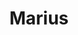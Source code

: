 ---
layout: chat
title: Marius
img: https://upload.wikimedia.org/wikipedia/commons/0/09/Marcel_Pagnol_1931.jpg
permalink: /marius
play: 
  name: Marius
  description: La pièce se passe dans le bar de la Marine. Sur le Vieux Port à Marseille. Le fond du décor est plus important que le premier plan. C’est le port que l’on voit au fond.
  author: Marcel Pagnol
  characters:
    - name: Fanny
      color: green
      description: 18 ans. La petite marchande de coquillages
    - name: Honorine
      color: orange
      description: 45 ans. Sa mère. C’est une belle poissonnière marseillaise
    - name: Marius
      color: blue
      description: 22 ans. Il est assez mince, les yeux profondément enfoncés dans l’orbite. Pensif et gai
    - name: César
      color: brown
      description: son père, 50 ans. Patron du bar de la Marine.Grande brute sympathique aux avant-bras terriblement
    - name: Panisse
      color: purple
      description: 50 ans. Le maître voilier du Vieux Port. Il a, sur le quai de la Marine, un long magasin frais qui sent la ficelle et le goudron
    - name: Escartefigue
      color: pink
      description: 50 ans. Capitaine du ferry-boat, qui traverse le Vieux Port quatre fois par jour
    - name: Piquoiseau
      color: pink
      description: mendiant. Sans âge.
    - name: M Brun
      color: darkpink
      description: jeune vérificateur des douanes. Il est de Lyon.
    - name: Le chauffeur
      color: darkblue
      description: du ferry-boat. 14 à 16 ans.
    - name: Le Goelec
      color: green
      description: quartier-maître. Un Breton.
    - name: Une cliente
      color: orange
    - name: Félicité
      color: blue
    - name: Une Malaise
      color: brown
    - name: Un Arabe
      color: purple
      description: marchand de tapis.
    - name: L’Agent
      color: darkblue
  acts:
  - act: 1
    description: |-
      L'intérieur d’un petit bar sur le Vieux-Port, à Marseille. A droite, le comptoir. Derrière le comptoir, sur des étagères, des bouteilles de toutes les formes, ornées d’étiquettes bigarrées. Deux gros percolateurs nickelés. A gauche, le long du mur, une banquette de moleskine qui s’arrête à un mètre du rideau pour laisser la place à une porte fermée. Des tables rectangulaires en marbre, des chaises. Au fond, toutes les portes vitrées ont été enlevées, à cause de la chaleur. Il y a plusieurs tables sur le trottoir, sous une tente en auvent. On devine que cette espèce de terrasse s'étend asse% loin de chaque côté du bar. Au milieu, juste au bord du trottoir, se dresse un éventaire où l’on vend des coquillages. On le voit de dos. Il est peint en vert. Plus loin que l’éventaire, au fond, un entassement de marchandises. Caisses qui portent en grosses lettres des noms de villes : Bangkok, Batavia, Sydney. Des tonneaux de fer et, sur la droite, me montagne d’arachides, sous un soleil éclatant. Enfin, au-dessus des marchandises, on voit des mâts qui se balancent.
    scenes:
    - scene: 1
      characters: 
        - character: Escartefigue
        - character: César
        - character: Marius
        - character: Piquoiseau
        - character: c
        - character: Fanny
      description: |-
        On entend, au-dehors, des milliers de coups de marteaux sur des coques de navires, les vieux navires en démolition. On entend ferrailler la chaîne des grues. On entend des coups de sifflets lointains.
        Fanny, la petite marchande de coquillages, est assise près de l’éventaire. Elle a dix-huit ans. Elle est petite, sa figure a une fraîcheur enfantine, mais son corps est harmonieux et robuste. Ses jambes sont nues, elle a de petits sabots. Elle lit un roman populaire en attendant la pratique. Au comptoir, Marius rince des verres. Il a vingt à vingt-deux ans, il est plutôt grand, mince, les yeux enfoncés dans l’orbite. Au fond, sur la banquette, Piquoiseau. Devant lui, sur la table, une bouteille de rhum vide et un verre plein. Il n’a pas d’âge. Il porte un béret de marin sale et fripé. Un veston en Toques. Un pantalon en lambeaux qu’il a roulé pour le retrousser sur son mollet. On voit sous la table ses pieds nus, noirs de crasse et de boue. Au premier plan, à droite, sur une chaise longue de bateau, le patron César. Il dort, son tablier bien rabattu sur le visage, à cause des mouches. Les manches de sa chemise sont retroussées sur ses bras velus. Au premier plan, à gauche, M. Escartefigue, capitaine du ferry-boat (il prononce fériboite). Devant lui, une tasse de café. Barbe carrée, l’œil d’un pirate, le ventre d’un bourgeois. Il porte un uniforme inconnu, qui tient du gardien de square et de l’amiral. Soudain, une sirène déchirante retentit. Les coups de marteaux peu à peu s’arrêtent. Escartefigue tire sa montre.
      dialogues: 
        - character: Escartefigue
          replica: Té, midi à la sirène des Docks! (On voit passer devant le bar des ouvriers, la veste pendue à l’épaule. Escartefigue allume un ninas, puis il regarde dormir César. César ronfle. Escartefigue siffle. Le dormeur cesse de ronfler.) Comme il dort, ton père!
        - character: Marius
          replica: Hé?
        - character: Escartefigue
          didascalia: plus fort.
          replica: Comme il dort, ton père !
        - character: Marius
          replica: Oui, il dort. Pensez qu’il se lève à 3 heures tous les matins et qu’il reste au comptoir jusqu’à 9 heures. Et c’est le moment du gros travail.
        - character: Escartefigue
          didascalia: il cligne de l’œil.
          replica: Et toi, pendant ce temps, tu es dans ton lit.
        - character: Marius
          replica: Oui, mais je fais l’après-midi et la soirée.
        - character: Escartefigue
          replica: Oui, quand il n’y a plus personnel
        - character: Marius
          didascalia: il s’essuie les mains. Il vient s’asseoir près d’Escartefigue.
          replica: Et vous, vous avez beaucoup de monde, aujourd’hui?
        - character: Escartefigue
          replica: Un passager tous les deux voyages.
        - character: Marius
          replica: Il n’y a donc plus de gens qui ont besoin de traverser le port?
        - character: Escartefigue
          didascalia: triste.
          replica: C’est le Pont Transbordeur qui me fait du tort. Avant qu’ils aient bâti cette ferraille, mon bateau était toujours complet. Maintenant, ils vont tous au Transbordeur... C’est plus moderne que le feriboite, et puis ils n’ont pas le mal de mer.
        - character: Marius
          didascalia: incrédule.
          replica: Vous avez vu des gens qui ont le mal de mer sur votre bateau?
        - character: Escartefigue
          replica: Oui, j’en ai vu.
        - character: Marius
          replica: Qui?
        - didascalia: Un temps. Escartefigue hésite. Puis, bravement.
        - character: Escartefigue
          replica: Moi!
        - character: Marius
          replica: Pour une traversée de cent mètres?
        - character: Escartefigue
          didascalia: indigné.
          replica: Qué, cent mètres! Il y a deux cent six mètres d’une rive à l’autre. Je connais bien le voyage, je le fais quatre fois par jour depuis trente ans!
        - character: Marius
          replica: Trente ans... (Marius secoue la tête.) Et ça ne vous fait rien quand vous voyez passer les autres?
        - character: Escartefigue
          replica: Quels autres?
        - character: Marius
          replica: Ceux qui prennent le port en long au lieu de le prendre en travers.
        - character: Escartefigue
          didascalia: Stupéfait.
          replica: Pourquoi veux-tu que ça me fasse quelque chose?
        - character: Marius
          replica: Parce qu’ils vont loin.
        - character: Escartefigue
          didascalia: sentencieux.
          replica: Oui, ils vont loin. Et d’autres fois, et, d’autres fois, ils vont profond.
        - character: Marius
          replica: Mais, le soir, quand vous partez pour la dernière traversée, qu’il y a tant de lumières sur l’eau, il ne vous est jamais venu l’envie...
        - didascalia: Il s’arrête brusquement.
        - character: Escartefigue
          replica: Quelle envie?
        - character: Marius
          didascalia: brusquement.
          replica: De tourner la barre, tout d’un coup, et de mettre le cap sur la haute mer.
        - character: Escartefigue
          didascalia: épouvanté.
          replica: Sur la haute mer? Mais tu deviens fada, mon pauvre Marius!
        - character: Marius
          replica: Oh! Que non! Je vous ai deviné, allez!
        - character: Escartefigue
          replica: Qu’est-ce que tu as deviné?
        - character: Marius
          didascalia: à demi-voix.
          replica: Que vous souffrez de ne pas sortir du Vieux-Port.
        - character: Escartefigue
          replica: Moi, je souffre?
        - character: Marius
          replica: Oui. (Escartefigue rit.) Quand vous venez prendre l’apéritif, des fois, avec M. Caderousse ou M. Philippeaux, qui arrivent du Brésil ou de Madagascar, et qu’ils vous parlent de là-bas, je vois bien que ça vous fait quelque chose.
        - character: Escartefigue
          replica: Ça me fait plaisir de les voir revenus de si loin.
        - character: Marius
          replica: Pas plus?
        - character: Escartefigue
          replica: "Mais oui, pas plus! Écoute, Marius : je suis fier d’être marin et capitaine, maître à bord après Dieu. Mais Madagascar, tu ne peux pas te figurer à quel point je m’en fous! Question de patriotisme, je n’en dis pas de mal et je suis content que le drapeau français flotte sur ces populations lointaines, quoique, personnellement, ça ne me fasse pas la jambe plus belle. Mais y aller? En bateau? Merci bien. Je suis trop heureux ici..."
        - character: Marius
          replica: Je ne l’aurais pas cru.
        - didascalia: Piquoiseau se lève soudain, et on le voit dans toute sa beauté. Il a un porte-voix en fer-blanc pendu à sa ceinture et une vieille lunette marine, des galons cousus à ses manches.
        - character: Piquoiseau
          replica: Demain matin, à 9 heures, tout le monde en blanc sur le pont. Ouvrez le ban! Quartier-maître Piquoiseau, au nom du gouvernement de la République, je vous fais chevalier de la Légion d’honneur. Fermez le ban!
        - character: Escartefigue
          replica: Oh! Piquoiseau, ça te prend souvent?
        - character: Piquoiseau
          didascalia: il prend sa lunette marine et le regarde un instant.
          replica: Il y a un traître à bord! Amiral Escartefigue, je vous casse. Vous resterez aux fers jusqu’à Manille! (Il se tourne vers la rue et sort à gauche, sur le quai, en hurlant dans son porte-voix.).L’amiral Escartefigue est dégradé! L’amiral Escartefigue est dégradé!
        - character: Marius
          replica: Il est plus gai qu’hier au soir!
        - character: Escartefigue
          replica: Il t’a payé?
        - character: Marius
          replica: Oui, il me paie toujours d’avance.
        - character: Escartefigue
          replica: Je me demande où il prend l’argent^
        - character: Marius
          replica: Il vend des cartes postales, il pilote des étrangers dans les vieux quartiers...
        - character: Escartefigue
          replica: Oui, et il fait peut-être de mauvais coups...
        - character: Marius
          replica: Lui? Jamais de la vie.
        - didascalia: On voit paraître sur le seuil un voyou maigre de quatorze ans. Il a des bandes molletières, un énorme bonnet de police et une large taïole d’étoffe retient son pantalon. Le tout, noir de crasse et de fumée. Il fait le salut militaire. C’est c du ferry-boat.
        - character: c
          replica: Capitaine, nous partons pas?
        - character: Escartefigue
          replica: Y a du monde?
        - character: Le chauffeur
          replica: Pas sur ce quai! Mais de l’autre côté, il y en a deux qui font des signaux...
        - character: Escartefigue
          replica: Comment font-ils?
        - character: Le chauffeur
          replica: Ils font comme ça. (Il fait des gestes véhéments et désordonnés.)
        - character: Escartefigue
          didascalia: paisible.
          replica: C’est sûrement des Napolitains qui se parlent.
        - character: Le chauffeur
          replica: Oh! Non; ça, c’est des gestes de passagers.
        - character: Escartefigue
          replica: Alors, j’irai voir ça tout à l’heure.
        - didascalia: Le chauffeur sort en courant.
        - character: Escartefigue
          didascalia: crie.
          replica: En attendant, fais monter la pression et donnes-y quelques coups de sifflet, ça leur fera prendre patience.
        - character: Le chauffeur
          didascalia: de loin.
          replica: Bien, capitaine!
        - character: Escartefigue
          didascalia: il crie encore plus fort.
          replica: Rien que trois coups de sifflet, autrement tu me manges toute la vapeur...
        - character: Le chauffeur
          didascalia: à la cantonade.
          replica: Bien, capitaine!
        - character: Escartefigue
          didascalia: il crie au chauffeur.
          replica: Et fais attention de ne pas trop ouvrir le sifflet. (A Marius.) Parce qu’après, on ne peut plus le fermer.
        - didascalia: Un Arabe paraît sur le seuil. Il est drapé dans des tapis qu’il offre en souriant.
    - scene: 2
      description: LES MÊMES, moins PIQUOISEAU, L’ARABE
      dialogues: 
        - character: L’arabe
          didascalia: à Fanny.
          replica: "Zouli tapis, mamoiselle?"
        - character: Fanny
          replica: Macache.
        - character: L’arabe
          didascalia: à un client qui lit le journal sur la terrasse.
          replica: "Zouli tapis, m’siou? (Le client ne lève même pas la tête. L’Arabe entre dans le bar.) Zouli tapis, m’siou Marius! Regarde bien çui-là, m’siou Marius : c’est la pure soie du poil de mouton! (Il étale un tapis par terre.)"
        - character: Marius
          replica: Non, merci!
        - character: L’arabe
          didascalia: il se tourne vers Escartefigue.
          replica: "Choffe mahlem! Cent francs pour toi, général des bateaux!"
        - character: Escartefigue
          replica: Non, merci.
        - character: L'arabe
          replica: Tiens, cinquante francs. Allez, va, je ti connais bien, ti donnes vingt-cinq francs... Regarde!
        - didascalia: Il lui met le tapis sous le nez.
        - character: Escartefigue
          replica: Non, va-t’en. Il pue ton tapis!
        - character: L’arabe
          didascalia: outragé.
          replica: "Bardon, m’siou! C’est moi je pue, ci pas mon tapis! (Il étale un tapis au milieu du bar.) Regarde bien, m’siou Marius : si tu marches dessus à pieds nus, il te fait des petites chatouilles que tu vas mourir de plaisir!"
        - character: Marius
          replica: On t’a dit non, sale bicot!
        - didascalia: La figure de l’Arabe change brusquement.
        - character: L'arabe
          replica: Allech ti goule “ sale bicot ” ?
        - didascalia: Il ajoute, en arabe, quelques mots orduriers.
        - character: Fanny
          didascalia: à l’Arabe.
          replica: Allech ti goule adaladour, sidi? (Pourquoi dis-tu des injures, sidi?)
        - character: L'arabe
          replica: Lakrater el srani goullo “sale bicot”! Rani ould tajer! El bouk diali andkou khemcà elf aoudis fi el Marrakech! (Parce que ce chrétien m’appelle “ sale bicot Je suis fils de bourgeois, et mon père a cinq mille moutons à Marrakech!) Ti cause arabe, mademoiselle?
        - character: Fanny
          replica: Oui, j’ai habité à Oran.
        - character: L’arabe
          didascalia: ravi.
          replica: "Oran! Zia oulli, m’zianel"
        - didascalia: Il va commencer un discours à Fanny. Du comptoir, Marius l’inonde d’un jet de siphon. L’Arabe se retourne brusquement et prononce une série d’abominables injures. Escartefigue rit.
        - character: L’arabe
          didascalia: à Escartefigue.
          replica: "Qu’est-ce que tu rigoles, toi, allouf ?"
        - didascalia: Il crache dans sa direction et s’enfuit en courant. Marius court à la terrasse et le poursuit d’une bordée d’injures arabes.
        - character: Fanny
          replica: Dis donc, Marius, je ne sais pas si tu te rends compte de ce que tu dis devant moi!
        - character: Marius
          replica: Je sais que c’est des injures.
        - character: Fanny
          replica: Et d’ailleurs, tu les prononces très mal.
        - character: Marius
          replica: "Ma fille, moi, je suis Marseillais : je ne suis pas né aux colonies, comme toi!"
        - character: Fanny
          replica: Je ne suis pas du tout née aux colonies; je suis née ici, au quai du Canal, et je ne serais jamais allée en Algérie, si mon père n’avait pas été dans les chemins de fer!
        - character: Escartefigue
          replica: Allez donc! Tu es revenue d’Oran quand tu avais treize ans!
        - character: Fanny
          replica: Et après?
        - character: Marius
          replica: Et après? Tu as tout de la moukère!
        - character: Escartefigue
          didascalia: Il cligne un œil vers Marius.
          replica: "Tu parles l’arabe comme feu Abd-el-Kader, et quand il faut que tu parles français, ça te gêne : tu as un accent étranger. Nettement."
        - character: Marius
          replica: Nettement.
        - character: Fanny
          didascalia: elle éclate de rire.
          replica: Té, mon œil! Regarde mon œil!
        - didascalia: A ce moment, une cliente s’arrête près de l’éventaire. Fanny sort et va la servir. On la voit qui prend une poignée de violets et qui les met dans le sac ouvert que lui tend la cliente. Elle s’en va. Le chauffeur entre en courant hors d’haleine.
        - character: Le chauffeur
          replica: Capitaine, y a du monde.
        - character: Escartefigue
          replica: Combien sont-ils?
        - character: Le chauffeur
          replica: Ils sont un, mais ils ont le col et la canne.
        - character: Escartefigue
          replica: J’y vais. Fais-leur la conversation pour qu’ils ne s’en aillent pas.
        - character: Le chauffeur
          replica: Bien, capitaine.
        - didascalia: Il salue de nouveau et disparaît. Le capitaine achève son café, puis il se redresse, jette un coup d’œil vers le miroir.
        - character: Escartefigue
          didascalia: dans un grand effort.
          replica: Allons-y. A Dieu vat!
        - character: Marius
          replica: Il n’est pas gros, votre chauffeur, mais il est joli!
        - character: Escartefigue
          replica: Oh! Ne te moque pas de lui; c’est le meilleur chauffeur du monde.
        - character: Marius
          replica: Oyayale! Je voudrais le voir devant les grilles d’un gros bateau.
        - character: Escartefigue
          didascalia: indigné.
          replica: Oh! Peuchère! Sur un gros bateau, ils n’ont aucun mérite, parce qu’ils ont la place pour tenir la pelle. Tandis que lui, il ne peut pas bouger et il est aussi près du feu que le bifteck. (Deux coups de sifflet.) Il m’appelle, tu vois; ça lui fait de la peine de faire attendre le passager. Brave petit.
        - didascalia: Un coup de sifflet déchirant qui ne s’arrête plus.
        - character: Marius
          replica: Té, il a décroché le sifflet!
        - character: Escartefigue
          replica: Il me mange toute la vapeur! O jobaStre! O imbécile! O idiot! Arrête ! Arrête!
        - didascalia: Il sort en courant. Fanny se lève, et avec une sorte de longue seringue, elle prend l’eau de mer dans un seau et arrose ses coquillages. Puis elle vient jusqu’à la porte du café, s’appuie à un montant paresseusement et regarde Marius
    - scene: 3
      description: FANNY, MARIUS, CÉSAR
      dialogues:
      - character: Fanny
        replica: Oou Mariu-us !
      - character: Marius
        replica: Oou Fanni-y !
      - character: Fanny
        replica: A quoi tu penses?
      - character: Marius
        replica: Peut-être à toi.
      - character: Fanny
        replica: Menteur, va !
      - character: Marius
        replica: Tu crois que je ne pense jamais à toi?
      - character: Fanny
        replica: Tu penses à moi quand tu me vois!
      - didascalia: Elle entre dans le bar, elle s’approche de lui en souriant.
      - character: Fanny
        replica: Paie-moi le café.
      - character: Marius
        replica: Tu crois que je ne pense jamais à toi?.Profitons que mon père dort.
      - didascalia: Il remplit deux tasses et ils commencent à boire.
      - character: Fanny
        replica: Pourquoi tu n’es pas venu danser hier au soir?
      - character: Marius
        replica: Où donc?
      - character: Fanny
        replica: A la Cascade. On danse tous les dimanches.
      - character: Marius
        replica: Tu y vas, toi?
      - character: Fanny
        replica: Oui. Il y a des gens très bien.
      - character: Marius
        replica: Qui?
      - character: Fanny
        replica: André, M. Bouzique, Victor... J’ai dansé toute la soirée avec Victor.
      - character: Marius
        replica: Est-ce qu’il a l’air aussi bête quand il danse que quand il marche?
      - character: Fanny
        didascalia: elle rit.
        replica: Que tu es méchant! Pourquoi ne viens-tu pas là-bas?
      - character: Marius
        replica: Je ne sais pas danser.
      - character: Fanny
        replica: Si tu veux, je t’apprendrai.
      - character: Marius
        replica: Je n’y tiens pas.
      - character: Fanny
        replica: Où tu es allé?
      - character: Marius
        replica: Me promener, respirer l’air du soir sur la jetée.
      - character: Fanny
        replica: Tout seul?
      - character: Marius
        replica: Oui, mais j’ai rencontré M. Brun.
      - character: Fanny
        replica: Il est revenu?
      - character: Marius
        replica: Hier matin.
      - character: Fanny
        replica: Qu’est-ce qu’il est allé faire à Paris?
      - character: Marius
        replica: Il a suivi des cours dans une école de douanes. Quand il est parti, il était commis. Maintenant, ils l’ont nommé vérificateur.
      - character: Fanny
        replica: Ils gagnent beaucoup, les vérificateurs?
      - character: Marius
        replica: "M. Brun? Rien que pour faire blanchir ses cols, il lui en faut! (Pendant qu’il savoure une dernière gorgée de café, on entend au loin la sirène d’un navire. Elle a un son grave et puissant qui se prolonge. Marius tressaille, il écoute, puis il dit) : Té! Voilà Saigon"
      - character: Fanny
        replica: Comment le sais-tu?
      - character: Marius
        replica: "C’est le sifflet du Yara. (La sirène reprend : le navire demande l’entrée du port. Fanny boit une gorgée de café.) Il demande le pilote."
      - didascalia: A ce moment, César respire bruyamment, puis il fait glisser le tablier qui lui cache le visage. Il s’étire. Il regarde autour de lui.
      - character: César
        replica: Fanny, ta mère est malade ?
      - character: Fanny
        replica: Pourquoi me demandez-vous ça?
      - character: César
        replica: Elle n’est pas venue boire son apéritif. C’est peut-être la première fois depuis dix ans.
      - character: Fanny
        replica: Elle est allée chez la couturière en sortant de la poissonnerie. Elle se fait une robe.
      - character: César
        didascalia: à Marius.
        replica: Marius, c’est toi qui lui offre le café?
      - character: Marius
        replica: Oui.
      - character: César
        didascalia: impénétrable et froid.
        replica: Bon.
      - character: Marius
        replica: Je viens de le faire. Tu en veux une tasse?
      - character: César
        replica: Non.
      - character: Marius
        replica: Pourquoi?
      - character: César
        replica: Parce que si nous buvons tout gratis, il ne restera plus rien pour les clients.
      - character: Fanny
        didascalia: elle rit.
        replica: Oh! Vous n’allez pas pleurer pour une tasse de café?
      - character: César
        replica: Ce n’est pas pour le café, c’est pour la manière.
      - character: Marius
        replica: Qué manière?
      - character: César
        replica: De boire le magasin pendant que je dors.
      - didascalia: Il va lentement sur la porte et regarde le port en se grattant les cheveux.
      - character: Marius
        replica: Si tu as voulu me faire un affront, tu as réussi.
      - character: César
        replica: Un affront! Quel affront?
      - character: Marius
        replica: Si, à vingt-trois ans, je ne puis pas offrir une tasse de café, alors, qu’est-ce que je suis?
      - character: César
        replica: Tu es un enfant qui doit obéir à son père.
      - character: Fanny
        replica: A vingt-trois ans?
      - character: César
        replica: Oui, ma belle. Moi, il a fallu que j’attende l’âge de trente- deux ans pour que mon père me donne son dernier coup de pied au derrière. Voilà ce que c’était que la famille, de mon temps. Et il y avait du respect et de la tendresse.
      - character: Marius
        replica: A coups de pied.
      - character: César
        replica: Et on ne voyait pas tant d’ingrats et de révoltés.
      - character: Fanny
        replica: Eh bien, moi, si ma mère me donnait une gifle, je ne sais pas ce que je ferais.
      - character: César
        replica: Ce que tu ferais? Tu irais pleurer dans un coin, et voilà tout. Et si ton pauvre père était encore vivant pour t’envoyer une petite calotte de temps en temps, ça ne te ferait, pas de mal. (Marius et Fanny se regardent en riant. César marmonne.) Ayez donc des enfants, pour qu’ils vous empoisonnent l’existence!
      - character: Marius
        didascalia: blessé.
        replica: Maintenant, je lui empoisonne l’existence! Je te fais la moitié du travail.
      - character: César
        replica: Parlons-en, de ton travail! C’est quand on a besoin de toi que tu disparais.
      - character: Marius
        replica: Moi? Je suis toute la journée au comptoir!
      - character: Fanny
        replica: C’est la vérité.
      - character: César
        replica: Hier au soir, à 5 heures, quand le Paul-Lecat est arrivé, la terrasse s’est garnie tout d’un coup. Ils étaient peut-être cinquante à appeler le garçon. Et Marius? Disparu.
      - character: Marius
        replica: J’étais allé chez Caderousse, pour les caisses de grenadines.
      - character: César
        replica: Tu n’aurais pas pu téléphoner?
      - character: Marius
        replica: J’avais envie de marcher un peu.
      - character: César
        replica: "Et avant-hier matin aussi, tu avais envie de marcher? A chaque instant, sous n’importe quel prétexte, tu disparais pour une ou deux heures... Il est vrai que quand tu es là, tu travailles avec un tel dégoût... Tu es pâle, tu es triste : on dirait un antialcoolique."
      - character: Marius
        replica: Peut-être que je suis neurasthénique.
      - character: César
        replica: Toi?
      - character: Marius
        replica: Pourquoi pas?
      - character: César
        didascalia: soupçonneux.
        replica: Et où tu l’aurais attrapé?
      - character: Marius
        replica: Ça vient comme ça.
      - character: César
        replica: Dis donc, n’essaie pas de monter le coup à ton père, hein? (A Fanny.) Et toi, tu ferais mieux de vendre tes clovisses que de rester là à bader. (Fanny sort en riant, car une cliente attend près de l’éventaire.) La vérité, c’est que tu es mou et paresseux. Tu es tout le portrait de ton oncle Émile. Celui-là ne "passait jamais au soleil parce que ça le fatiguait de traîner son ombre. Tu es un rêvasseur, voilà ce que tu es. Un rêvasseur. Tu es né là, au-dessus de ce comptoir, et tu ne connais même pas ton métier. Tiens, le chauffeur du ferry-boat, que je prends le samedi comme extra, il lé fait mieux que toi.
      - character: Marius
        replica: Qu’est-ce qu’il fait mieux que moi?
      - character: César
        replica: Tout. Tu ne sais même pas doser un cinzano-cassis ou un mandarin-citron. Tu n’en fais pas deux pareils.
      - character: Marius
        replica: Comme les clients n’en boivent qu’un à la fois, ils ne peuvent pas comparer.
      - character: César
        replica: Ah! Tu crois ça! Tiens, le père Cougourde, un homme admirable qui buvait douze mandarins par jour, sais-tu pourquoi il ne vient plus ? Il me l’a dit. Parce que tes mélanges fantaisistes risquaient de lui gâter la bouche.
      - character: Marius
        replica: Lui gâter la bouche! Un vieux pochard qui a le bec en zinc.
      - character: César
        replica: C’est ça, insulte la clientèle, au lieu de reconnaître ton incapacité!... (Un temps, puis reprenant.) Et la dernière goutte, hein? La dernière goutte?
      - character: Marius
        replica: Quelle dernière goutte?
      - character: César
        replica: Celle qui reste toujours au goulot de la bouteille! Tu n’as pas encore saisi le coup pour la rattraper. Ce n’est pourtant pas sorcier! (Il saisit une bouteille sur le comptoir.) Tiens! (II verse en faisant tourner la bouteille.) Tu Verses en faisant un quart de tour, puis, avec le bouchon, tu remets la goutte dans le goulot. (Il fait comme il dit, avec un geste de mastroquet virtuose.) Tandis que toi, tu fais ça en amateur; et naturellement, tu laisses couler la goutte sur l’étiquette... Et voilà pourquoi (Il essaie de décoller ses doigts.) Ces bouteilles sont plus faciles à prendre qu’à lâcher! (Il réussit à la poser sur le comptoir. Marius rit.) Et tu ris!
      - character: Marius
        replica: Toi aussi, tu ris!
      - character: César
        replica: C’est vrai... Mais moi, je ris de ma patience! (Il va jusqu’à la porte et regarde les passants. A ce moment, entrent Panisse et M. Brun. Panisse a cinquante-quatre ans. Taille moyenne, ventre rond, moustache frisée au petit fer. Il a des espadrilles. Il est en bras de chemise et fume la pipe. M. Brun porte des lorgnons, un col de dix centimètres, un chapeau de panama, redingote d’alpaga noir.) Et voici maître Panisse, le maître voilier du port de Marseille!
    - scene: 4
      description: LES MÊMES, PANISSE, M. BRUN
      dialogues:
      - character: M. BRUN
        replica: Bonjour, maître empoisonneur! (Il serre la main poissée de César.) Oh!...
      - character: César
        replica: Une invention de Marius. La bouteille attrape-mouches. Alors, monsieur Brun, vous êtes vérificateur, maintenant?
      - character: M. BRUN
        replica: En titre, cher maître, en titre.
      - character: César
        replica: On vous sert deux bons cafés?
      - character: M. BRUN
        replica: Non, pas pour moi. Je viens déguster...
      - character: Fanny
        replica: Des coquillages?
      - character: M. BRUN
        replica: Tout juste.
      - character: Fanny
        replica: Je vous prépare un panaché?
      - character: M. BRUN
        replica: Moitié moules, moitié clovisses.
      - character: Fanny
        replica: Et deux beaux violets au milieu.
      - character: César
        replica: Avec une bouteille de petit vin blanc.
      - character: M. BRUN
        replica: S’il est frais.
      - character: César
        replica: S’il est frais? Touchez-moi ça! On dirait que ça vient des vignobles du pôle Nord! (Il débouche la bouteille. M. Brun et Panisse se sont assis.) Alors, dites, ce Paris, ça vaut la peine d’être vu?
      - character: M. BRUN
        replica: Ah! Oui. C’est impressionnant.
      - character: Panisse
        replica: Dis donc, il est monté sur la tourifèle.
      - character: César
        didascalia: vexé.
        replica: A ce qu’il paraît que comme largeur, c’est la moitié du Pont Transbordeur.
      - character: M. BRUN
        didascalia: il rit et, avec un peu de condescendance.
        replica: Peut-être, mais c’est au moins cinq fois plus haut.
      - character: Panisse
        didascalia: ennemi de la tourifèle.
        replica: Ça, vous ne l’avez pas mesuré!
      - character: César
        didascalia: catégorique.
        replica: Et puis, c’est peut-être plus haut, mais, en tout cas, la largeur n’y est pas.
      - didascalia: Fanny apporte l’assiette de coquillages devant M. Brun qui commence à déguster après avoir placé son mouchoir à son faux col.
      - character: Panisse
        replica: Merci, ma jolie!
      - character: César
        replica: Vous vous êtes beaucoup promené, là-bas?
      - character: M. BRUN
        replica: Oh! Oui. Chaque soir, après mes cours, j’allais flâner sur les boulevards...
      - character: César
        replica: Alors, vous avez vu Landolfi?
      - character: M. BRUN
        replica: Qui est-ce, Landolfi?
      - character: César
        replica: Un Parisien que j’ai connu au régiment. Un grand blond, un peu maigre, avec une paupière qui retombe... Allons, vous l’avez sûrement rencontré!
      - character: M. BRUN
        replica: Eh! Non, je n’ai pas ru Landolfi.'
      - character: César
        replica: Vous ne l’avez pas vu?
      - character: M. BRUN
        replica: Non.
      - character: César
        replica: Alors, il est mort.
      - character: Panisse
        didascalia: consterné.
        replica: Oh! peuchère!
      - character: M. BRUN
        replica: Mais non! Vous savez, Paris est grand, et on n’y connaît pas tout le monde comme ici.
      - character: César
        didascalia: incrédule.
      - didascalia: C’est vraiment beaucoup plus grand que Marseille?
      - character: M. BRUN
        replica: J’ai vu au moins quarante Cannebières!
      - didascalia: César et Panisse éclatent d’un rire joyeux.
      - character: César
        replica: "Panisse! Quarante Cannebières! Et après, on dira que nous exagérons! Et vous êtes vérificateur! Quelle mentalité! Ah! on voit bien que vous êtes Lyonnais, vous! (La sirène des docks siffle. César regarde la pendule.) O coquin de sort : midi et demi!"
      - didascalia: Il sort brusquement en courant.
      - character: Panisse
        didascalia: surpris.
        replica: Où va-t-il?
      - character: Marius
        replica: Il va s’habiller. C’est lundi, aujourd’hui.
      - character: M. BRUN
        replica: Qu’y a-t-il de particulier, le lundi ?
      - character: Marius
        didascalia: confidentiel.
        replica: Le lundi, à midi et demi, mon père va voir ses amours.
      - character: Panisse
        replica: "Une Italienne, tout ce qu’il y a de beau : une femme comme ça!"
      - didascalia: En écartant ses deux mains ouvertes devant sa poitrine, il donne à entendre qu’elle a des seins comme des pastèques.
      - character: Marius
        replica: Oh! non, maintenant, c’est changé. Il a trouvé une Hollandaise qui est au moins du double! Dites... (Ils rient.) surtout, faites semblant de ne rien savoir, hein? Il croit que personne ne s’en doute. Chaque fois qu’il va la voir, il cherche des prétextes et il me donne des explications pendant dix minutes.
      - character: M. BRUN
        replica: Pourtant, ce n’est pas un crime d’avoir une maîtresse quand on est veuf!
      - character: Panisse
        didascalia: dans un cri douloureux.
        replica: Veuf! Ah! veuf! Ah! pas ce mot devant moi, monsieur Brun!
      - character: Marius
        didascalia: les doigts fermés, sauf le petit doigt et l’index il fait le geste classique qui rend inoffensifs les mots qu’il ne faut pas prononcer.
        replica: Hi, hi, hi...
      - character: M. BRUN
        replica: Pourquoi?
      - character: Panisse
        replica: Vous n’avez pas su mon malheur? (Il montre sur la manche de sa chemise un minuscule papillon de crêpe.) Tenez, monsieur Brun.
      - character: M. BRUN
        replica: Quoi? Mme Panisse?
      - character: Panisse
        replica: Oui, monsieur Brun! Il y aura trois mois demain! Elle si forte, si gaillarde...
      - character: M. BRUN
        replica: Oh! mon pauvre ami!
      - character: Panisse
        replica: A ce qu’il paraît qu’elle avait une maladie de cœur... Ces choses-là frappent d’un seul coup... lâchement. Le vendredi, elle avait encore mangé un aïoli du tonnerre de Dieu, avec les escargots et la morue... Et le dimanche matin, dernier soupir.
      - character: M. BRUN
        replica: Si vite! Quelle catastrophe!
      - character: Panisse
        replica: Oui, oui... Vous me direz tout ce que vous voudrez, mais il y a des fois que le bon Dieu n’est pas gentil. Une si brave femme, si dévouée, si travailleuse, qui faisait marcher les ouvrières comme pas une... Et avec ça, dans l’intimité, elle était gaie et rieuse... Il lui fallait tout le temps des taquineries et des jeux... Le matin, quand elle était en chemise, je m’amusais à lui courir après autour de la table de la salle à manger. Je lui donnais de petites tapes, je lui tirais des pinces... Gentiment, pour rire... et alors, poux se venger, elle me faisait des chatouilles...
      - character: M. BRUN
        replica: Ne remuez pas vos souvenirs, Panisse, ça vous fait du mal...
      - character: Panisse
        replica: Oui, quand on pense que tout ça ne reviendra plus! A quoi ça me sert, maintenant, d’être juge au tribunal des prud’hommes? Et ce petit cotre que je venais d’acheter pour aller au cabanon, le dimanche, qu’est-ce que vous voulez que j’en fasse?
      - character: M. BRUN
        replica: Évidemment, c’est un coup terrible... Mais il faut réagir. Il faut vous dire que nous sommes tous mortels, il faut vous faire une raison.
      - character: Panisse
        didascalia: violent.
        replica: Et quand on ne peut pas?
      - character: M. BRUN
        replica: Le temps vous aidera, sans doute.
      - character: Panisse
        replica: Le temps? Allons donc!... Plus ça va, plus je descends... Je passe mes nuits à pleurer... Voyons, monsieur Brun, est-ce que cela peut durer?
      - character: M. BRUN
        replica: Que faire, pourtant?
      - character: Panisse
        didascalia: sombre.
        replica: Oh! je le sais bien, allez.
      - character: M. BRUN
        didascalia: inquiet.
        replica: Voyons, Panisse?
      - character: Panisse
        replica: C’cts facile à dire, voyons. Je vous le dis à vous, parce que j’ai envie de le dire à quelqu’un et que vous êtes un ami! Ma résolution est prise...
      - character: M. BRUN
        replica: Allons, soyez viril... réfléchissez..;
      - character: Panisse
        replica: C’est tout réfléchi. Je ne suis pas capable de supporter ce calvaire.
      - character: M. BRUN
        replica: Attendez encore un peu... vous verrez...
      - character: Panisse
        replica: Non, non, non. (Un temps.) Je préfère me remarier tout de suite.
      - character: M. BRUN
        didascalia: interloqué.
        replica: Vous préférez vous remarier?
      - character: Panisse
        replica: Le plus tôt possible, mon bon. C’est bête de rester toujours seul à se faire du mauvais sang. Elle est morte? Elle est morte. Ce n’est pas en maigrissant que je pourrai la ressusciter, pas vrai!
      - character: M. BRUN
        replica: Bien sûr!
      - character: Panisse
        replica: Il y en a peut-être qui trouveront que je n’ai pas attendu assez longtemps, mais j’ai la conscience tranquille... parce que moi, en quatre mois, je l’ai pleurée bien plus qu’un autre en cinq ans. (Il montre le bout de son pouce pour montrer la grosseur de ses larmes.) Des larmes comme ça, monsieur Brun... et des cris terribles... Je me demande comment j’ai fait pour tenir le coup!
      - character: M. BRUN
        replica: Pauvre Panisse!
      - character: Panisse
        replica: Ah! oui, je suis bien à plaindre. (Ils trinquent.) A la vôtre... Qu’est-ce que vous en pensez?
      - character: M. BRUN
        didascalia: narquois.
        replica: Je ne serais pas étonné si vous me disiez que vous avez déjà choisi votre nouvelle femme.
      - character: Panisse
        replica: Oh! pour ça, oui, naturellement, et je vais présenter ma demande ces jours-ci, à la première occasion.
      - character: M. BRUN
        didascalia: coquin.
        replica: Qui est-ce?
      - character: Panisse
        didascalia: rigolard.
        replica: Je ne peux pas encore vous le dire. Mais je vous retiens pour la noce, que!
      - character: M. BRUN
        replica: J’y compte bien.
      - character: Panisse
        replica: Je louerai des autos pour tous les invités. Il y aura les prud’hommes, tous mes clients, tous mes amis... Il n’y manquera qu’une seule personne, mais elle y manquera bien, allez! Ma pauvre Félicité, peuchère, elle qui aimait tant les fêtes ! Mais quoi, le bon Dieu ne l’a pas voulu! Que faire? Elle nous verra de là-haut, où elle est sûrement plus heureuse que nous
      - didascalia: On entend au-dehors une voix qui crie.
      - character: LA VOIX
        replica: Panisse!
      - character: Panisse
        didascalia: sans bouger.
        replica: Quoi?
      - character: LA VOIX
        replica: Le second de la Malaisie est au magasin!
      - character: Panisse
        replica: J’y vais! (A M. Brun.) Coquin de sort! C’est une grosse commande, il faut sauter dessus! (Il allonge ses jambes sur une chaise de renfort.) Ils sont déjà venus hier, pour un jeu complet de voiles de rechange.
      - character: M. BRUN
        replica: Un gros bateau?
      - character: Panisse
        replica: C’est la Malaisie!
      - character: M. BRUN
        replica: Le trois-mâts qui part en mission? Quand part-il?
      - character: Panisse
        replica: Dans un mois, vers la fin de juillet.
      - character: M. BRUN
        replica: Drôle d’idée d’aller en mission sur un voilier
      - character: Marius
        replica: Pardon, monsieur Brun. Ils partent pour étudier les vents et les courants, depuis Suez jusqu’en Océanie, et puis, c’est un voilier qui a une machine de secours.
      - character: Panisse
        replica: Qui te l’a dit?
      - character: Marius
        replica: Un quartier-maître qui est venu boire à la terrasse.
      - character: LA VOIX
        didascalia: dehors.
        replica: O Panisse, tu te dépêches?
      - character: Panisse
        didascalia: avec une grande indignation.
        replica: Vouei! Sauvage! Donne-moi le temps d’arriver! (Dans un cri de révolte.) Tu ne veux tout de même pas que je me fasse mourir!
      - didascalia: Il se lève, vide sa tasse.
      - character: M. BRUN
        replica: Vous finirez tout de même par y aller I
      - character: Panisse
        didascalia: tristement.
        replica: Que voulez-vous, quand on est pas rentier, le travail, c’est le travail.
      - didascalia: Il sort dans le soleil.
    - scene: 5
      description: LES MÊMES, moins PANISSE, puis LA MALAISE
      dialogues:    
        - character: Marius
          replica: Il vous a dit qu’il allait se remarier?
        - character: M. BRUN
          replica: Oui, et je trouve qu’il va un peu vite... Il n’y a que trois mois qu’il est veuf...
        - character: Marius
          replica: Il est veuf depuis trois mois, mais cocu depuis vingt ans... B vous a dit quelle femme il épouse?
        - character: M. BRUN
          replica: Non; il paraît que c’est un secret.
        - character: Marius
          replica: Je le sais, son secret. Il épouse Honorine, la mère de Fanny.
        - character: M. BRUN
          replica: Elle n’est encore pas mal, Honorine, et je les trouve assez bien assortis...
        - didascalia: Une femme paraît sut le seuil. Elle est petite, les pieds nus, la peau cuivrée. Une énorme chevelure crépue. Elle porte dans ses bras cinq ou six fruits de l’arbre à pain. Elle les offre, en souriant, sans dire un mot, mais en montrant des dents éclatantes.
        - character: Marius
          didascalia: il s’approche.
          replica: Qu’est-ce que c’est?
        - character: LA MALAISE
          replica: Quat francs.
        - character: M. BRUN
          replica: Ce sont des fruits de l’arbre à pain... D’où viennent-ils?
        - character: LA MALAISE
          replica: Quat francs.
        - character: M. BRUN
          replica: Oui, mais Manille, Bombay, Java?
        - character: LA MALAISE
          replica: Samoa.
        - character: Marius
          replica: Et comment ça s’appelle dans ton pays?
        - character: LA MALAISE
          replica: Quat francs.
        - character: M. BRUN
          replica: Elle y tient à ses quat francs?
        - character: Marius
          replica: Non... Coco? Banane? Mangues?
        - character: LA MALAISE
          replica: Maïoré.
        - character: Marius
          replica: Maïoré! Tiens, voilà quat francs. (A M. Brun.) Je veux le goûter.
        - character: M. BRUN
          replica: C’est excellent... Il faut le faire chauffer sur le feu et, quand l’écorce commence à se fendre, tu n’as qu’à le peler et le manger. On dirait de la brioche.
        - didascalia: La Malaise sort en souriant, gracieuse et légère.
        - character: Marius
          didascalia: flairant le fruit.
          replica: Maïoré... C’est drôle comme on voit les pays par leur odeur..,. (Marius flaire le fruit. Soudain on entend le pas de César dans l’escalier. Marius court au comptoir, après un regard d’intelligence à M. Brun. A voix basse.) Monsieur Brun!
        - didascalia: Clin d’œil vers la porte. Il feint de lire un journal. M. Brun fait de même. Entre César. Il a mis un costume splendide, gris perle. Il porte un chapeau de paille fendu qui a la forme d’un chapeau mou. Souliers éclatants, canne fantaisie.
        - character: César
          replica: Hum... Alors, je sors.
        - character: Marius
          replica: Bon, tu sors.
        - character: César
          replica: Je vais faire un petit tour par là, en ville, de ce côté-là...
        - character: Marius
          replica: Bon.
        - character: César
          replica: Quelques courses sans importance, d’ailleurs.... Peut- être même je pousserai une pointe jusqu’au café Mostégui... manger une soupe au poisson. Enfin, un bifteck et des ·pommes de terre frites... Enfin, un petit plaisir... Enfin, je sors...
        - didascalia: Il va sortir, il est sauvé.
        - character: M. BRUN
          didascalia: malicieux.
          replica: Au fond, vous n’avez pas besoin de donner des explications.
        - character: César
          didascalia: il se retourne brusquement.
          replica: Mais je ne donne pas d’explications. Ce serait malheureux à mon âge s’il fallait que je donne des explications pour sortir! Je dis que je vais manger une soupe au poisson chez MoStégui. Ce n’est pas une explication. C’est un renseignement.
        - character: M. BRUN
          didascalia: perfide.
          replica: C’est-à-dire que si l’on a besoin de vous, on n’aura qu’à aller vous demander au café de M. MoStégui.
        - character: César
          didascalia: violent.
          replica: Non, monsieur, non. On ne viendra pas me demander “ au café de M. MoStégui. ” Je dis... je dis que je n’ai rien à dire, que s’il me plaît de faire un tour, je n’ai pas besoin de demander la permission à un Lyonnais.
        - character: M. BRUN
          replica: Mais personne ne dit le contraire!
        - character: César
          replica: Mais c’est incroyable, cette inquisition! Si j’avais quatre- vingt-six ans, je comprendrais qu’on me surveille, qu’on m’espionne... Mais, n... de D..., j’ai encore ma tête à moi!' On peut me laisser sortir seul, je ne tomberai pas dans le Vieux Port.
        - character: Marius
          replica: Mais, papa, personne ne te dit rien. Tu vas faire un petit tour, c’est tout naturel.
        - character: César
          replica: "Voilà le mot. C’est naturel. Mon fils l’a dit : c’est NATUREL. Je sors naturellement. Mais c’est toujours ceux qui ne devraient rien dire qui viennent se mettre au milieu!... C’est de la suspicion! De la suspicion! Je ne veux pas être suspecté par un Lyonnais! (Un temps, M. Brun lit son journal. César arrange son panama devant le miroir.) Allons, au revoir tout de même, monsieur Brun."
        - character: M. BRUN
          replica: Au revoir, patron...
        - character: César
          replica: Je reviendrai vers 6 heures. (Il va pour sortir, puis il reparait.) Si la voiture de Picon passe, tu prendras douze bouteilles. Ça fera 240 francs.
        - character: Marius
          didascalia: il flaire toujours le fruit.
          replica: Oui. (Il répète.) Maïoré.
        - character: César
          didascalia: sur la porte.
          replica: "Tu as compris ce que je t’ai dit? Douze bouteilles : 240 francs."
        - character: Marius
          replica: Oui.
        - character: César
          replica: Tu t’en rappelleras au moins?
        - character: Marius
          didascalia: énervé.
          replica: Oui! Je ne suis pas idiot! Il n’y a pas besoin de répéter vingt fois les choses! Si la voiture de Picon passe, je prendrai 240 bouteilles, c’est entendu!
        - character: César
          replica: 240 bouteilles! Oh! n... de D...! (Il hurle.) Douze bouteilles, propre à rien. Tu prendras douze bouteilles! (Il répète en martelant les mots.) Si la voiture de Picon passe, tu prendras 12 bouteilles. Si la voiture de Picon passe, tu prendras... Té, tu ne prendras rien. Je leur téléphonerai. Ah! Mon pauvre enfant!
        - character: Marius
          didascalia: vexé.
          replica: Qué, ton pauvre enfant?
        - character: César
          replica: Quand on fera danser les couillons, tu ne seras pas à l’orchestre.    
        - didascalia: Il sort en haussant les épaules.

    - scene: 6
      description: LES MÊMES, moins LA MALAISE, CÉSAR
      dialogues:   
        - character: M. BRUN
          replica: Il est caustique, ton père.
        - character: Marius
          replica: Il n’est pas méchant, mais il ne faut pas le sortir de son métier.
        - didascalia: Un temps. Au loin, des sifflets de bateau. Sur la porte, des mouches tournent dans le soleil. Soudain, M. Brun fait un effort pour se lever.
        - character: M. BRUN
          replica: Et maintenant, au môle G, Saigon va débarquer dans une heure.
        - character: Marius
          replica: Je l’ai entendu siffler. Au fond, vous êtes comme Panisse, vous. Ça vous fait de la peine de vous lever.
        - character: M. BRUN
          replica: Et pourtant je suis de Lyon. Mais ici, je ne sais pas si c’est le climat, on resterait assis toute la journée.
        - character: Marius
          didascalia: confidentiel.
          replica: Il y a longtemps que je l’ai remarqué. A Marseille, il n’y a rien d’aussi pénible que le travail.
        - character: M. BRUN
          replica: C’est vrai. (Il se lève.) Alors, à ce soir.
        - character: Marius
          replica: A ce soir, monsieur Brun.
        - didascalia: Il flaire toujours le fruit. Au-dehors, paraît Honorine. C’est une forte matrone de quarante-cinq ans. Elle a une robe neuve de couleurs éclatantes. Grandes boucles d’oreilles. Fanny l’embrasse puis fait un pas en arrière pour regarder la robe.

    - scene: 7
      description: HONORINE, FANNY, MARIUS puis PIQUOISEAU
      dialogues:    
        - character: Honorine
          replica: Bonjour, monsieur Brun.
        - character: M. BRUN
          replica: Bonjour, Honorine    
        - character: Honorine
          didascalia: à Fanny.
          replica: Comment tu la trouves?
        - character: Fanny
          replica: Elle te va bien.
        - character: Honorine
          replica: Cette fois, elle a réussi les emmanchures.
        - didascalia: Honorine entre dans le bar, Fanny la suit.
        - character: Fanny
          replica: Je crois qu’elle t’a mis la taille un peu haut.
        - character: Honorine
          replica: C’est moi qui lui ai demandé. Ça fait plus dégagé. Marius, donne-moi mon apéritif.
        - character: Marius
          replica: Vous n’avez pas encore mangé?
        - character: Honorine
          replica: Oui, j’ai mangé. Donne-moi quand même un mandarin- citron. (A Fanny.) Tu as vendu beaucoup, ce matin?
        - character: Fanny
          replica: Ce matin, je n’ai fait que 80 francs.
        - character: Honorine
          replica: Parce que tu viens bavarder ici au lieu de rester près de l’inventaire.
        - character: Fanny
          replica: On ne dit pas l’inventaire.
        - character: Honorine
          replica: Comme on dit, alors?...
        - character: Fanny
          replica: On dit l’éventaire.
        - character: Honorine
          didascalia: indignée.
          replica: De quoi je me mêle! Tu ne crois pourtant pas que tu vas apprendre le français à ta mère, non? Donne-moi ton carnet. (Marius pose le verre sur le comptoir.) Merci, Marius...
        - didascalia: Fanny lui tend un carnet crasseux. Honorine en tire un autre de son corsage, un bout de crayon y est attaché par un bout de ficelle usée.
        - character: Fanny
          replica: Tu vas rester là un moment?
        - character: Honorine
          replica: Oui.
        - character: Fanny
          replica: Surveille un peu la baraque. Je vais jusqu’à la maison.
        - character: Honorine
          replica: Pour quoi faire?
        - character: Fanny
          replica: Pour changer de robe, celle-là est toute tachée, j’ai honte côté de la tienne.
        - character: Honorine
          replica: Bon.
        - didascalia: Fanny sort. Honorine se plonge dans ses comptes et boit une gorgée de mandarin de temps en temps. Piquoiseau paraît sur la porte. Il a un air mystérieux, il regarde prudemment s’il n’y a pas de suspect dans le bar, puis il entre.
        - character: Piquoiseau
          replica: Marius !...
        - character: Honorine
          didascalia: à elle-même.
          replica: Aqui lou fada!
        - character: Piquoiseau
          replica: Marius, voilà!
        - didascalia: Il lui remet une lettre.
        - character: Marius
          replica: Merci.
        - character: Piquoiseau
          didascalia: à voix basse.
          replica: Je vais t’expliquer le coup...
        - character: Marius
          didascalia: même jeu.
          replica: Tais-toi. Sors dans la rue, fais le tour et viens me parler dans une minute à la fenêtre de ma chambre.
        - didascalia: Piquoiseau cligne un œil. Il s’avance vers Honorine et, par une pantomime énergique, exprime qu’il l’étranglerait volontiers. Honorine lève la tête et le voit.
        - character: Honorine
          didascalia: compatissante.
          replica: Qué malheur!
        - didascalia: Piquoiseau sort, Honorine se replonge dans ses comptes.
        - character: Marius
          replica: Dites, Norine, vous restez là un moment?
        - character: Honorine
          replica: Oui,
        - character: Marius
          replica: Je vais dans ma chambre. S’il vient quelqu’un, vous m’appellerez.
        - character: Honorine
          replica: Bon.
    - scene: 8
      description: HONORINE, PANISSE
      dialogues:    
        - character: Honorine
          didascalia: elle fait ses comptes avec application.
          replica: Soixante-huit et neuf, septante-sept, et huit, quatre- vingt-cinq et six, nonante et un.
        - didascalia: Entre Panisse.
        - character: Panisse
          replica: Bonjour, Norine. Ça a marché, ce matin?
        - character: Honorine
          replica: Comme d’habitude. J’ai fait sept kilos de rougets, un peu de baudroie, des daurades et un beau fiala... Nonante et un et cinq, nonante-six...
        - character: Panisse
          didascalia: désinvolte.
          replica: Ce matin, le mistral s’est tué. Demain, la pêche sera bonne.
        - character: Honorine
          replica: Oui, il y aura du rouget...
        - didascalia: Elle inscrit encore un chiffre, puis elle referme le carnet.
        - character: Panisse
          didascalia: un peu hésitant.
          replica: Dites, Norine, vous viendrez encore au cabanon, dimanche?
        - character: Honorine
          replica: Au cabanon? Oh! Dites, Panisse, ça fera deux fois en quinze jours!
        - character: Panisse
          didascalia: galant.
          replica: Si ça vous déplaît, c’est deux fois de trop. Mais si ça vous amuse, ce n’est pas assez.
        - character: Honorine
          replica: Ça ne me déplaît pas, au contraire. Le bon air, un fin dîner, une bonne bouteille... Mais ça fait parler les gens.
        - character: Panisse
          replica: Vous savez, Norine, quoi qu’on fasse, les gens parlent toujours.
        - character: Honorine
          didascalia: brusquement sérieuse.
        - character: Panisse
          didascalia: depuis quelque temps, je vous vois venir. Mais si la chose n’est pas sérieuse, il vaut mieux l’arrêter tout de suite.
        - character: Panisse
          replica: Qu’est-ce que vous appelez sérieuse?
        - character: Honorine
          replica: Dans ma famille, il y a de l’honneur... A part ma sœur Zoé, la pauvre, qui avait l’amour dans le sang et qui est tombée à la renverse sur tous les sacs du Vieux Port. Mais sur toutes les autres femmes de ma famille, personne ne peut dire ça. (Ongle sur la dent.) Alors, si ce n’est pas pour le mariage, dites-moi-le!
        - character: Panisse
          replica: Honorine, vous savez bien que je pense au mariage. Ça a toujours été mon idée...
        - character: Honorine
          replica: Alors, c’est tout différent. '
        - character: Panisse
          replica: Si vous venez au cabanon dimanche, nous serons bien à l’aise pour discuter tous les détails.
        - character: Honorine
          replica: Oui... Dimanche... Justement Fanny doit aller passer la journée à Aix, chez ma sœur Claudine, et elle revient que le soir... J’aurai même pas besoin de lui dire où je suis allée.
        - character: Panisse
          didascalia: surpris.
          replica: Elle ne viendra pas avec nous?
        - character: Honorine
          replica: Nous serons plus tranquilles pour discuter.
        - character: Panisse
          didascalia: perplexe.
          replica: Oui, nous serons plus tranquilles. Mais vous auriez pu l’amener tout de même.
        - character: Honorine
          didascalia: confuse.
          replica: La vérité, c’est que j’ai un peu honte devant elle..;
        - character: Panisse
          replica: Honte de quoi?
        - character: Honorine
          replica: Vous ne comprenez pas? Ah! Les hommes, comme c’est peu délicat! Brigandas... va... Qui m’aurait dit, quand vous faisiez la partie aux boules avec mon pauvre frisé, qu’un jour vous m’emmèneriez au cabanon toute seule...
        - character: Panisse
          didascalia: inquiet.
          replica: Dites, Norine, je ne sais pas si nous sommes d’accord.
        - character: Honorine
          replica: Si nous ne sommes pas d’accord, nous pourrons toujours nous expliquer. Il n’y a qu’une chose que je discuterai, c’est la communauté. Je veux la communauté.
        - character: Panisse
          replica: Pour ça on s’entendra toujours. Mais il me semble qu’il y a une erreur de votre part... Vous croyez peut-être que c’est vous que je veux?
        - character: Honorine
          replica: Comment, si je crois? Vous ne venez pas de me le dire?
        - character: Panisse
          replica: Mais non, je ne vous ai jamais dit cela Vous n’êtes pas seule dans votre famille.
        - character: Honorine
          didascalia: frappée d’une révélation subite.
          replica: C’est peut-être pas la petite?
        - character: Panisse
          replica: Mais oui, c’est la petite, naturellement.
        - character: Honorine
          replica: La petite? Allez, vaï, vous galéjez!
        - character: Panisse
          replica: Voyons, Norine! Vous ne pensez pas qu’à votre âge...
        - character: Honorine
          didascalia: se lève furieuse.
          replica: Qué, mon âge! Il y en a de plus jolis que vous qui me courent derrière! Mon âge! Et il faut s’entendre dire ça par un vieux polichinelle que les dents lui bougent!
        - character: Panisse
          replica: Voyons, ma belle, vous savez bien...
        - character: Honorine
          replica: Vous ne vous êtes pas regardé! Si mes rascasses n’étaient pas plus fraîches que vous, je n’en vendrais guère.
        - character: Panisse
          didascalia: conciliant.
          replica: Vaï, ne parlons pas de vos rascasses... Il s’agit de la petite I
        - character: Honorine
          didascalia: au comble de l’indignation.
          replica: La petite! Qui pourrait imaginer une chose pareille!... Vous n’en avez pas assez porté avec votre première?
        - character: Panisse
          replica: Comment, assez porté?
        - character: Honorine
          replica: Si on vous avait mis une voile entre les cornes, il aurait fallu une brave quille pour vous tenir d’aplomb.
        - character: Panisse
          didascalia: rouge de colère, se lève.
          replica: Vous qui parlez tant des autres, vous devriez un peu nous dire ce que vous alliez faire, le soir, dans l’entrepôt de maître Barbentane, avec le Sénégalais...
        - character: Honorine
          replica: |-
            Voilà tout ce qu’il peut trouver à dire, ce pauvre vieux!
            Oui; j’allais parler avec le Sénégalais. Et après? Est-ce qu’une honnête femme ne peut pas faire la conversation avec un soldat français?
        - character: Panisse
          replica: Allons, Norine, c’est bête de nous disputer pour rien... Un mot malheureux de ma part...
        - character: Honorine
          replica: La petite! Quel toupet! Fanny!
        - didascalia: Elle rit avec mépris. Une cliente apparaît près des coquillages. Elle touche la marchandise. Honorine se lève et va vers elle.
        - character: Honorine
          replica: Vous désirez quelque chose, ma belle?
        - character: LA CLIENTE
          replica: |-
            C'est une vieille fille dont le chapeau porte un petit oiseau. Un col de dentelle baleiné monte jusqu’au menton.
            Je voudrais des violets. Mais ceux-là sont bien petits.
        - character: Honorine
          replica: Il y en a de plus gros.
        - didascalia: Elle lui montre d’autres violets.
        - character: LA CLIENTE
          replica: Ils sont vraiment bien petits.
        - character: Honorine
          replica: Ils sont comme d’habitude.
        - character: LA CLIENTE
          replica: Je les trouve... je les trouve petits.
        - character: Honorine
          replica: Si c’est des monstres que vous voulez, il faut aller à l’aquarion!
        - character: LA CLIENTE
          didascalia: Elle tripote des violets qu’elle garde à la main.
          replica: Je ne veux pas des monstres.
        - character: Honorine
          replica: Alors? Je vous en mets une douzaine?
        - character: LA CLIENTE
          replica: Oh! Non. Ils sont... Ils sont petits.
        - character: Honorine
          replica: Si vous ne les voulez pas, laissez-les. Et puis ne les pétrissez pas comme ça. Ce n’est pas en les tripotant que vous les ferez grossir. (La cliente disparaît, Honorine revient dans le café.) Ma fille... Fanny... ma fille...
        - character: Panisse
          didascalia: après un temps.
          replica: J’aurais donné cent mille francs à la petite comme dot.
        - character: Honorine
          didascalia: dans un éclat de rire méprisant.
          replica: Cent mille francs ! (Un ton plus bas, avec un sourire de mépris.) Cent mille francs ! (Sérieusement, d’un ton interrogateur.) Cent mille francs ?
        - character: Panisse
          replica: Oui, je lui constituerais une dot...
        - character: Honorine
          didascalia: intéressée.
          replica: Allez, vaï, ne plaisantez pas.
        - character: Panisse
          replica: Honorine, ma belle, venez vous asseoir ici, que je vous dise bien la chose. Si vous me donnez la petite, je lui fais une dot de cent mille francs, et une pension de quatre cents francs par mois pour sa mère.
        - character: Honorine
          replica: Non, non. Moi, je ne veux rien. Je ne demande qu’à habiter avec vous, voilà tout.
        - character: Panisse
          didascalia: pas très enchanté.
          replica: Pour ça, on s’entendra toujours. Elle aura une bonne. Et je lui laisserai .tout par testament.
        - didascalia: Un temps. Honorine réfléchit. Panisse attend, souriant.
        - character: Honorine
          replica: Panisse, la petite ne voudra jamais.
        - character: Panisse
          replica: Si elle voulait, qu’est-ce que vous diriez?
        - character: Honorine
          replica: Naturellement, je ne l’empêcherais pas de faire sa vie, mais elle ne voudra pas.
        - character: Panisse
          replica: Je lui en ai déjà parlé.
        - character: Honorine
          replica: Quand?
        - character: Panisse
          replica: Dimanche dernier, au cabanon. Pendant que vous faisiez la bouillabaisse.
        - character: Honorine
          replica: Qu’est-ce qu’elle vous a dit?
        - character: Panisse
          replica: De m’adresser à sa mère. Ça veut dire qu’elle accepte.
        - character: Honorine
          replica: Quelle petite masque! Elle m’a bien trompée celle-là! Vous lui aves parlé des cent mille francs?...
        - character: Panisse
          replica: Non. C’est elle qui m’en a parlé.
        - character: Honorine
          didascalia: avec fierté.
          replica: Elle est magnifique, cette petite.
        - character: Panisse
          replica: Et je vous signerai des papiers dès que vous aurez dit oui.
        - character: Honorine
          replica: Dites, Panisse, parlons peu mais parlons bien. Vous avez bien réfléchi à la chose?
        - character: Panisse
          replica: Oui. J’ai réfléchi.
        - character: Honorine
          replica: Vous avez vu qu’elle a trente ans de moins que vous?
        - character: Panisse
          didascalia: avec un grand bon sens.
          replica: Eh! Oui, mais ce n’est pas de ma faute.
        - character: Honorine
          replica: Vous savez ce qui arrivera?
        - character: Panisse
          replica: Mais elle aura tout ce qu’elle voudra. De l’argent, des robes, des bijoux...
        - character: Honorine
          didascalia: Elle secoue la tête d’un air plein de doute.
          replica: Je le sais! Vous êtes un brave homme. Mais je crains bien qu’il ne lui manque le principal.
        - character: Panisse
          replica: Quel principal?
        - character: Honorine
          replica: Je me comprends.
        - character: Panisse
          didascalia: Il sourit avantageusement, se redresse et frise ses moustaches.
          replica: Allons, Norine... Parlez pas de ce que vous ignorez!
        - character: Honorine
          replica: Je sais qu’il n’y a rien de plus beau que l’amour.
        - character: Panisse
          didascalia: même jeu.
          replica: Mais je suis bien de votre avis.
        - character: Honorine
          replica: Mais il vaut mieux avoir dix-huit ans.
        - character: Panisse
          didascalia: même jeu.
          replica: Eh bien, la petite a dix-huit ans.
        - character: Honorine
          replica: Et vous, cinquante.
        - character: Panisse
          didascalia: malin.
          replica: Seulement, j’ai 600.000 francs.
        - character: Honorine
          replica: Ah! Mon pauvre Panisse, les chemises de nuit n’ont point de poches! Moi, je vous parle dans votre intérêt. Bien sûr, c’est un beau parti pour ma petite... (Elle rêve un instant.) Mais quand je pense à ça, et que je vous regarde, je vous vois une paire de cornes qui va trouer le plafond.
        - character: Panisse
          didascalia: vexé.
          replica: Vous vous trompez, voilà tout. Tout ce que je vous demande, c’est de me dire oui. Le reste, je m’en charge.
        - character: Honorine
          replica: Eh bien, je vais lui en parler. Je vous répondrai dans quelques jours.
        - character: Panisse
          replica: Bon. Dans quelques jours. J’attendrai.
        - character: Honorine
          replica: Seulement, je voudrais bien regarder les comptes de votre magasin. Ce n’est pas la curiosité, Panisse. C’est l’amour maternel.
        - character: Panisse
          replica: Venez demain matin, je vous expliquerai tout.
        - character: Honorine
          replica: Oui, demain, après-demain, je ne suis pas pressée. J’ai confiance. Mais, té, je vois Fanny qui arrive. Nous pourrions y aller tout de suite?
        - character: Panisse
          didascalia: bon enfant.
          replica: Si vous voulez!
        - character: Honorine
          didascalia: elle crie.
          replica: Marius
        - character: Marius
          didascalia: voix en coulisse.
          replica: Oui!
        - character: Honorine
          replica: Je m’en vais! S’il vient du monde, occupe-toi-z’en!
        - character: Marius
          didascalia: en coulisse.
          replica: Bon! Je viens.
        - character: Panisse
          didascalia: à mi-voix.
          replica: Dites, vous ne croyez pas que Fanny et Marius, il y a entre eux un certain sentiment?
        - character: Honorine
          replica: Ah! Pour ça, c’est sûr! Et c’est naturel!
        - character: Panisse
          replica: Pourquoi?
        - character: Honorine
          didascalia: froidement.
          replica: Parce que, le samedi soir, au cabanon, ils ont souvent couché ensemble.
        - character: Panisse
          didascalia: épouvanté.
          replica: Ils ont... Honorine, qu’est-ce que vous dites?
        - character: Honorine
          replica: Eh! Oui! Au cabanon, il n’y avait qu’un berceau.
        - character: Panisse
          didascalia: en sortant.
          replica: Oh! Coquin de sort que vous m’avez fait peur!
        - character: Honorine
          replica: Allons, venez, mon gendre. Vous êtes peureux... et vous voulez vous marier?
        - didascalia: "Ils sortent. Entre Marius par la porte du premier plan. Une marchande crie : “ Picon... Picon... ” L’Arabe crie : “ Jolis tapis... ” Fanny apparaît sur le seuil. Elle a une jolie robe verte et une chemisette de soie chatoyante. Elle s’approche de Marius qui la regarda des pieds à la tête."
    - scene: 9
      description: FANNY, Marius
      dialogues:    
        - character: Fanny
          replica: Qu’est-ce que tu regardes comme ça?
        - character: Marius
          replica: Tu as une bien jolie chemisette!
        - character: Fanny
          replica: C’est ma mère qui me l’a faite. (Un temps.) Tu voudrais bien voir ce qu’il y a dedans, qué !
        - character: Marius
          didascalia: très gêné.
          replica: Ça ne me ferait pas peur, tu sais !
        - character: Fanny
          replica: Toi? Tu partirais en courant jusqu’à la Joüette!
        - character: Marius
          replica: Tu crois ça?
        - character: Fanny
          replica: Oui. Tu es tout le temps à réfléchir et à penser. Si une fille te regarde, tu baisses les yeux.
        - character: Marius
          replica: Regarde-moi un peu, pour voir! (Elle s’approche de lui, elle le regarde bien dans les yeux. Elle se rapproche peu à peu, elle adoucit son regard qui brille cependant d’un éclat intense. Marius se trouble... Il essaie un petit rire, il rougit, il baisse les yeux, puis il hausse les épaules et dit.) Que tu es bête ! (Fanny se met à rire, elle va jusqu’à la porte, elle se tourne vers lui, elle rit encore.) Qu’est-ce que tu as à rire comme ça?
        - character: Fanny
          replica: Rien. Et la fille du café de la Régence, tu oses la regarder?
        - character: Marius
          replica: Quelle fille?
        - character: Fanny
          replica: Avec ça que tu ne la connais pas! Elle passe ici devant deux fois par jour pour te faire un coup d’œil! Si tu crois qu’on ne le voit pas!
        - character: Marius
          replica: La grande blonde? Je ne lui ai jamais parlé!
        - character: Fanny
          replica: Alors, c’est que tu n’es pas capable de te déclarer à uns Bile, même si elle vient te tourner autour...
        - character: Marius
          replica: Ça, tu n’en sais rien!
        - character: Fanny
          replica: Tu es timide, je le vois bien! Si une fille venait t’embrasser, tu tomberais évanouil
        - character: Marius
          replica: Je ne me suis pas évanoui quand tu m’as embrassé!
        - character: Fanny
          replica: Moi? Je t’ai embrassé?
        - character: Marius
          replica: Oui.
        - character: Fanny
          replica: Quand?
        - character: Marius
          replica: Il y a longtemps. Un soir que nous jouions aux cachettes sur le port. J’avais bien quinze ans, et toi, onze ou douze.
        - character: Fanny
          replica: Je ne me rappelle pas.
        - character: Marius
          replica: Nous étions derrière des sacs de café et, tout d’un coup, tu m’as embrassé là.
        - didascalia: Il montre sa tempe.
        - character: Fanny
          replica: Moi?
        - character: Marius
          replica: Oui, toi. Et pas qu’une fois. Un autre jour, aussi, sur le quai de Rive-Neuve... Tu l’as vraiment oublié?
        - character: Fanny
          replica: Tu sais, quand on joue aux cachettes, c’est toujours un peu pour embrasser les garçons.
        - character: Marius
          replica: Ah!... Tu en as embrassé d’autres?
        - character: Fanny
          replica: Oui, peut-être !
        - character: Marius
          replica: Qui?
        - character: Fanny
          replica: Victor, Mathieu, Louis... Tous ceux qui jouaient avec nous.
        - character: Marius
          replica: Tiens, tiens...
        - character: Fanny
          replica: Et toi, tu n’embrassais pas les autres filles?
        - character: Marius
          replica: Je ne me souviens pas.
        - character: Fanny
          replica: Je me souviens très bien que tu avais fait une caresse à Césarine, et qu’elle t’avait donné des poux.
        - character: Marius
          replica: Et un autre jour, tu l’avais giflée, parce qu’elle se cachait avec moi dans la cave.
        - character: Fanny
          replica: Oh! Pauvre! Je m’en moquais bien qu’elle se cache avec toi Qu’est-ce que tu vas imaginer?
        - character: Marius
          replica: Oh!... Je te dis ça pour parler.
        - character: Fanny
          replica: Tu serais bien aimable de ne pas faire des plaisanteries de ce genre. Surtout maintenant.
        - character: Marius
          replica: Pourquoi “maintenant”?
        - character: Fanny
          didascalia: mystérieuse.
          replica: Parce que.
        - character: Marius
          replica: Qu’y a-t-ii de changé?
        - character: Fanny
          didascalia: même jeu.
          replica: Des choses.
        - character: Marius
          replica: Quelles choses?
        - character: Fanny
          didascalia: elle feint de se décider.
          replica: Écoute, si tu me promettais de ne le dire à personne...
        - character: Marius
          replica: Tu sais bien que tu peux avoir confiance!
        - character: Fanny
          replica: On dit ça, et après on répète tout pour le plaisir de parler.
        - character: Marius
          didascalia: impatient.
          replica: Si tu ne veux pas me le dire, je ne te force pas.
        - character: Fanny
          replica: Écoute, je crois que je vais me marier.
        - character: Marius
          replica: Toi?
        - character: Fanny
          replica: Oui.
        - character: Marius
          replica: Avec qui?
        - character: Fanny
          replica: Personne ne le sait encore, mais à toi, je vais te dire, parce que tu vas me donner un conseil.
        - character: Marius
          replica: Bon. Avec qui?
        - character: Fanny
          replica: Je ne suis pas malheureuse, et les coquillages, je ne m’en plains pas. Mais j’aimerais mieux faire un travail où on a des employés.
        - character: Marius
          replica: Tu es pratique, toi.
        - character: Fanny
          replica: J’ai dix-huit ans. C’est le meilleur moment pour choisir, parce que je ne serai jamais plus jolie que maintenant... Et il me semble que si l’occasion se présente... il ne faut pas la laisser échapper.
        - character: Marius
          didascalia: nerveux.
          replica: Et... l’occasion s’est présentée?
        - character: Fanny
          replica: Oui.
        - character: Marius
          replica: Qui?
        - character: Fanny
          replica: Il m’a demandée à ma mère...
        - character: Marius
          replica: Qui?
        - character: Fanny
          replica: Je ne sais pas si je fais bien de te le dire.
        - character: Marius
          didascalia: exaspéré.
          replica: Si tu ne veux pas le dire, garde-toi-le.
        - character: Fanny
          replica: Tu le sauras bientôt, vaï.
        - character: Marius
          replica: Oh! Je le sais déjà. C’est le petit Victor. Il y a assez longtemps que ça se comprend.
        - character: Fanny
          replica: Et toi, tu l’as compris?
        - character: Marius
          replica: Tout le monde l’a vu. Il venait te parler tous les soirs, sous prétexte de manger des coquillages... Il en a mangé tellement qu’il a failli mourir de l’urticaire.
        - character: Fanny
          replica: Qu’est-ce que ça prouve?
        - character: Marius
          replica: Ça prouve que c’est un imbécile. Et puis, si tu comptes sur le magasin, son père n’est pas encore mort, tu sais.
        - character: Fanny
          replica: Oh! Je n’attends après la mort de personne, et je me moque bien de Victor.
        - character: Marius
          replica: Alors, qui c’est?
        - character: Fanny
          replica: Panisse.
        - character: Marius
          didascalia: incrédule.
          replica: Panisse? Le père Panisse?
        - character: Fanny
          replica: Oui, Monsieur Panisse. Depuis quelque temps je le voyais venir... Et puis, dimanche dernier, il nous a menées au cabanon, moi et ma mère.
        - character: Marius
          replica: Je le sais, il y avait ta mère
        - character: Fanny
          replica: Oui. Et pendant qu’elle faisait la bouillabaisse, nous sommes allés nous promener sur les rochers. Et tout d’un coup, il enlève son chapeau et il se met à genoux.
        - character: Marius
          didascalia: goguenard.
          replica: Le père Panisse? Ha.
        - character: Fanny
          replica: Et il me dit qu’il m’aime, que je suis la plus jolie de tout Marseille, et qu’il me veut, Et puis il se relève, et il essaie de m’embrasser.
        - character: Marius
          didascalia: goguenard.
          replica: Il essaie de t’embrasser. Et alors?
        - character: Fanny
          replica: Alors, je lui donne une gifle, parce que c’était le plus sûr moyen qu’il me demande à ma mère. Et ce matin, il m’a demandée. Voilà.
        - character: Marius
          replica: Eh bien, ma fille, tu es une belle menteuse.
        - character: Fanny
          replica: Tu ne le crois pas?
        - character: Marius
          replica: Non!
        - character: Fanny
          replica: Pourquoi?
        - character: Marius
          replica: Parce qu’il veut ta mère, je le sais! J’ai vu la robe d’Honorine, tout à l’heure. Et j’ai vu comment elle lui parlait...
        - character: Fanny
          replica: Bon.
        - character: Marius
          replica: Tu as beau dire “ bon ” tu ne me feras pas croire que tu as pensé une seconde à épouser Panisse.
        - character: Fanny
          replica: Bon! Alors, tu ne veux pas me donner un conseil?
        - character: Marius
          replica: Oui. Je te conseille, quand tu voudras me faire marcher, de chercher une histoire moins bête que celle-là...
        - character: Fanny
          replica: Bon.
        - character: Marius
          replica: Allons! Un homme qui a les yeux plissés comme le côté d’un soufflet...
        - character: Fanny
          replica: Tais-toi, le voilà.
        - didascalia: Panisse paraît sur la porte, guilleret.

    - scene: 10
      description: FANNY, MARIUS, PANISSE
      dialogues:    
        - character: Panisse
          replica: Eh bien, ma jolie, tu te reposes?
        - character: Fanny
          replica: Je reste un peu au frais en attendant les clients.
        - character: Panisse
          replica: Tu as bien raison.    
        - character: Panisse
          didascalia: Il déclame.
          replica: |-
            Le soleil est le dieu du jour Mais cache-lui ce frais visage.
            Car il pourrait brûler, dans son ardeur sauvage,
            Les douces roses de l’amour !
        - character: Marius
          replica: Hé! Hél Panisse, c’est bien envoyé, ça!
        - character: Panisse
          replica: C’est ma spécialité, mon cher. Filer le madrigal. Les dames en sont friandes... et il n’y a rien de tel que quatre petits vers.
        - character: Fanny
          replica: C’est vous qui les avez faits?
        - character: Panisse
          replica: Je te dirais oui si j’étais menteur et si je n’étais pas certain que tu les verras sur un pot de pommade dans la vitrine du bureau de tabac qui fait le coin de la rue Victor-Gelu. D’ailleurs, le plus grand mérite d’une poésie, c’est d’être bien placée dans la conversation. Marias, deux anisettes.
        - character: Fanny
          replica: Il y en a une pour moi?
        - character: Panisse
          replica: Et pour qui serait-elle? Viens un peu t’asseoir ici. Viens! (Ils vont s’asseoir assez loin du comptoir, sur la banquette. Panisse parle en baissant le ton pendant que Marius prépare la bouteille et les verres.) Je viens de parler à ta mère. Elle est en train de regarder ma comptabilité. Et je crois que nous serons d’accord si tu dis oui.
        - character: Fanny
          replica: Je vous ai demandé quelques jours.
        - character: Panisse
          replica: "Et tu as bien fait... Il n’est pas mauvais de faire attendre une réponse : ton oui me fera plus plaisir encore."
        - didascalia: Marius vient disposer les verres et les remplir.
        - character: Fanny
          didascalia: elle parle pour que Marius entende.
          replica: Dites, Panisse, combien que c’est que vous en avez, d’ouvrières?
        - character: Panisse
          replica: Vingt-trois, et j’en cherche trois autres, parce que j’ai une commande importante pour la Malaisie. Un trois-mâts. J’irai cet après-midi pour vérifier les mesures. (A Marius.) Hé petit, remplis bien les verres.
        - character: Marius
          replica: Ils sont pleins!
        - character: Fanny
          replica: Oh! Menteur!
        - character: Panisse
          replica: Tu comptes ça deux francs vingt-cinq, et il y manque au moins les centimes.
        - character: Marius
          replica: Tenez, tenez...
        - didascalia: Il achève de remplir les verres et fait déborder l’anisette dans les soucoupes.
        - character: Panisse
          replica: Fais attention, tu verses à côté!
        - character: Fanny
          replica: Il est un peu fatigué, aujourd’hui.
        - didascalia: Marius ne dit rien. Il rebouche sa bouteille et retourne au comptoir. Pendant les répliques suivantes, Panisse prend son verre d’une main, sa soucoupe de l’autre et boit la liqueur que Marius a répandue dans la soucoupe.
        - character: Panisse
          didascalia: très gentleman.
          replica: Vraiment, ce ne sont pas des manières. (Il a bourré sa pipe et il fouille ses poches depuis un moment.) Coquin de sort ! J’ai oublié mes allumettes!
        - character: Fanny
          replica: Attendez!
        - didascalia: Elle prend le pyrophore sur la table voisine. Elle allume l’allumette et la tient elle-même au-dessus du fourneau de la pipe. Marius qui n’a pas perdu un mot de la conversation, regarde ce tableau avec une inquiétude grandissante.
        - character: Panisse
          replica: C’est gentil, ce que tu viens de faire. Une allumette tenue par une aussi jolie main.
        - character: Fanny
          replica: Oh! Panisse, ne dites pas que j’ai de jolies mains!
        - character: Panisse
          replica: Elles sont petites comme tout! (II lui prend la main et la regarde.) Elles sont fines, elles sont chaudes... Et tu as une bien belle bague...
        - character: Fanny
          replica: Elle vous plaît?
        - character: Panisse
          replica: Elle fait très bien. Elle est en or?
        - character: Fanny
          replica: Je ne sais pas. Je l’ai trouvée dans une pochette surprise.
        - character: Panisse
          replica: Alors, elle est en cuivre!
        - character: Fanny
          replica: Tant pis !
        - character: Panisse
          replica: Tu n’as jamais eu une bague en or?
        - character: Fanny
          replica: Non.
        - character: Panisse
          replica: Et ton collier, il est en or?
        - character: Fanny
          replica: Oh! Mon collier, oui. C’est ma tante Zoé qui me l’a donné pour ma communion..
        - character: Panisse
          replica: Il est joli... (Il prend le collier du bout de ses gros doigts et se rapproche peu à peu, sous prétexte de l’examiner.) Il est très joli...Il y a une médaille au bout?
        - didascalia: Il touche légèrement la peau de Fanny pour faire sortir la médaille qui est entre les seins.
        - character: Fanny
          didascalia: elle recule.
          replica: Oui... Attendez... Je vais la sortir.
        - didascalia: Panisse prend la médaille et se penche pour lire.
        - character: Panisse
          replica: Qu’est-ce qu’il y a d’écrit?
        - character: Fanny
          replica: C’est ma date de naissance.
        - didascalia: Panisse se penche, respire fortement. Marius s’agite de plus en plus et soudain tousse très fort.
        - character: Marius
          replica: Hum! Ahum! Humhum! (Panisse ne l’a pas entendu. Il est perdu dans sa contemplation oblique. Alors Marius, qui n’y tient plus, dit brusquement.) Fanny! Ta mère te crie!
        - character: Fanny
          replica: J’ai pas entendu!
        - didascalia: Panisse lève la tête. Il est tout rouge.
        - character: Marius
          replica: Je te dis que ta mère t’appelle. Ça fait trois fois.
        - character: Fanny
          replica: Tu as des rêves!
        - character: Panisse
          replica: |-
            En tout cas, si elle a besoin de ’toi, elle sait où tu es. 
            (Marius se tait, fort agité. Il fait mille gestes incohérents pour changer de place diverses bouteilles.)
            Parlons un peu sérieusement. Avec ta mère, nous avons discuté des chiffres... Nous sommes allés chez moi et puis...
        - didascalia: Il baisse la vois, parce que Marius écoute. On n’entend plus rien, Panisse et Fanny restent assis sans parler. De temps à autre, elle jette un regard sur Marius, pour voir les effets de son jeu. Marius se rapproche d’eux, sous prétexte d’essuyer la table voisine.
        - character: Marius
          didascalia: agressif.
          replica: C’est moi qui vous empêche de parler?
        - character: Panisse
          replica: Non.
        - character: Marius
          replica: Vous parlez doucement et parce que je m’approche, vous vous taisez.
        - character: Fanny
          replica: Peut-être que nous disons des choses personnelles.
        - character: Marius
          replica: Quand on ne veut pas parler devant le monde, c’est qu’on dit des saletés.
        - character: Fanny
          replica: Des saletés, dis, grossier!
        - character: Panisse
          didascalia: avec une grande noblesse.
        - character: Marius
          didascalia: fais un peu attention à qui tu t’adresses.
        - character: Marius
          replica: Je m’adresse à vous, et je vous dis que ça me fait mal au cœur de vous voir.
        - character: Panisse
          replica: Tu n’as qu’à tourner l’œil de l’autre côté.
        - character: Marius
          replica: Et puis, je n’aime pas qu’on me regarde d’un air sur deux airs!
        - character: Panisse
          replica: Moi, je te regarde d’un air sur deux airs?
        - character: Fanny
          replica: Tu deviens fou, mon pauvre Marius!
        - character: Panisse
          replica: Un pauvre fou!
        - character: Marius
          replica: Faites attention! Il y a des fous dangereux, et j’en connais un que la main lui démange de vous envoyer un pastisson!
        - character: Fanny
          replica: Marius!
        - character: Panisse
          replica: A moi, Un partis son? (Avec une commisération infinie.) O pauvre petit!
        - character: Marius
          replica: Sortez un peu de la banquette, avancez-vous, si vous êtes un homme!
        - character: Panisse
          replica: Si on te pressait le nez, il en sortirait du lait!
        - didascalia: Fanny éclate de rire.
        - character: Marius
          didascalia: lui tend son nez.
          replica: Eh bien, essayez donc! Tenez, le voilà mon nez! Vous avez peur, hein?
        - didascalia: Marius est penché sur Panisse et le regarde dans les yeux, à trois centimètres.
        - character: Panisse
          didascalia: avec le calme qui précède les tempêtes.
          replica: Marius, fais bien attention. Tu ne me connais pas!
        - character: Marius
          replica: Eh bien, faites-vous connaître... C’est le moment! Malheureux!
        - character: Panisse
          didascalia: il se lève brusquement.
          replica: Malheureux! C’est à moi que tu dis malheureux?
        - character: Fanny
          didascalia: se soulève et retient Panisse.
          replica: Panisse.
        - character: Panisse
          replica: Laisse. C’est une affaire entre hommes... Tiens-moi le chapeau. (Il donne son chapeau à Fanny. Il s’approche de Marius jusqu’à le toucher. Tous deux se regardent sous le nez.) Donne-le un peu ton pastisson.
        - character: Marius
          replica: Pressez-le-moi un peu le nez!
        - character: Panisse
          replica: Pauvre petit!
        - character: Marius
          replica: Malheureux!
        - character: Panisse
          didascalia: avec plus de force.
          replica: Pauvre petit!
        - character: Marius
          didascalia: de même.
          replica: Commerçant!
        - character: Panisse
          replica: Tu parles, tu parles, mais tu n’oses pas commencer!
        - character: Marius
          replica: Vous faites beaucoup de menaces, mais rien d’autre!
        - character: Panisse
          didascalia: avec une fureur soudaine.
          replica: Oh! Si je ne me retenais pas!
        - character: Marius
          replica: Ah! Si vous n’aviez pas de cheveux gris!
        - character: Panisse
          replica: "Tu veux peut-être que je me les arrache pour te faire plaisir? (A ce moment, une voix à la cantonade appelle : “ Panisse! ” Sans bouger, les yeux toujours fixés sur ceux de Marius, Panisse, d’une voix de tonnerre, répond.) Vouei!"
        - character: LA VOIX
          replica: Il y a du monde au magasin
        - character: Panisse
          replica: Je suis occupé! (Il quitte son attitude belliqueuse. Il remonte son pantalon à deux mains, et dit simplement.) Tu as de la chance I (il recule d’un pas.) Fanny, je te quitte, puisque mes affaires l’exigent. ESt-ce que tu me feras le plaisir de venir goûter chez moi, tout à l’heure?
        - character: Fanny
          replica: Pourquoi pas ici?
        - character: Panisse
          replica: Parce que je refuserai, désormais, de mettre le pied dans cette maison, où les gens ne savent pas se tenir à leur place.
        - character: Marius
          replica: Vous avez beau prendre l’accent parisien, ça ne m’impressionne pas.
        - character: Panisse
          didascalia: comme s’il n’avait pas entendu.
          replica: "Alors, Fanny, à tout à l’heure, je t’attends là-bas. (A Marius.) Deux anisettes à deux francs vingt-cinq font quatre francs cinquante. Tenez : gardez tout, garçon."
        - didascalia: Et il sort, laissant Marius pétrifié. Fanny sourit. Un temps de silence assez lourd.
        - character: Fanny
          replica: Marius, tu n’es pas gentil de faire tant de bruit pour des choses qui ne te regardent pas.
        - character: Marius
          replica: Et puis je t’apprendrai qu’ici c’est un bar, ce n’est pas une maison de rendez-vous.
        - character: Fanny
          replica: Dis donc, sois un peu poli avec moi, au moins.
        - character: Marius
          replica: Tu ne le mérites pas.
        - character: Fanny
          replica: Pourquoi?
        - character: Marius
          replica: Ah! Si je ne l’avais pas vu, je ne l’aurais jamais cru. C’est honteux ce que tu fais avec ce pauvre vieux.
        - character: Fanny
          replica: Quel pauvre vieux?
        - character: Marius
          replica: Tu ne vois pas que tu risques de le tuer? Du temps qu’il regardait dans ton corsage, il soufflait, il suait, il était rouge comme un gratte-cul.
        - character: Fanny
          replica: Tu étais bien plus rouge que lui. Et puis, j’ai un soutien- gorge. Et puis ça ne te regarde pas.
        - character: Marius
          replica: Au fond, tu as bien raison, et j’ai bien tort de m’en mêler. J’ai d’autres soucis en tête, heureusement. (Il est retourné au comptoir, il rince deux ou trois verres.) Seulement, ça me fait de la peine de voir que tu es en train de devenir comme ta tante Zoé.
        - character: Fanny
          replica: Je n’ai pas le droit de me marier?
        - character: Marius
          replica: Non, tu n’as pas le droit d’épouser un veuf qui a soixante ans.
        - character: Fanny
          replica: Pourquoi? Tu sais qu’il a beaucoup d’argent, Panisse. Il va me faire une dot, j’aurai une bonne...
        - character: Marius
          replica: Dis-moi tout de suite que tu te vends.
        - character: Fanny
          replica: Pourquoi pas?
        - character: Marius
          replica: Fanny, si tu faisais ça, tu serais la dernière des dernières.
        - character: Fanny
          replica: Quand on a une bonne, elle est encore plus dernière que vous.
        - character: Marius
          replica: Mais ce n’est pas possible, voyons... Fanny, est-ce que tu as pensé à tout?
        - character: Fanny
          replica: Comment, à tout?
        - character: Marius
          replica: Tu sais bien que quand on se marie, il ne suffit pas d’aller à la mairie, puis à l’église.
        - character: Fanny
          replica: On commence par là.
        - character: Marius
          replica: Et après?
        - character: Fanny
          replica: Après, il y aura un grand dîner chez Basso.
        - character: Marius
          replica: Oui, mais après? Quand tu seras seule avec lui?
        - character: Fanny
          replica: Je verrai bien!
        - character: Marius
          replica: Il faudra que tu te laisses embrasser..;
        - character: Fanny
          replica: Tant pis
        - character: Marius
          replica: Il t’embrassera sur la bouche, et puis sur l’épaule...
        - character: Fanny
          replica: Tais-toi, Marius. Ne me parle pas de ces choses..,
        - character: Marius
          replica: Il faut en parler maintenant, parce qu’après ce sera trop tard... Fanny, pense aux choses que je ne peux pas te dire... Il va te serrer dans ses bras, ce dégoûtant, ce voyou ! (Il court à la porte et crie.) O saligaud! (Une vieille dame qui passait reçoit le mot en pleine figure. Elle pirouette et disparaît. Fanny rit joyeusement.) Oh! Je sais bien pourquoi tu ris, va. Mais ce n’est pas vrai.
        - character: Fanny
          replica: Qu’est-ce qui n’est pas vrai?
        - character: Marius
          replica: Tu t’imagines que je suis jaloux, n’est-ce pas?
        - character: Fanny
          replica: Oh! Voyons, Marius... Pour être jaloux, il faut être amoureux.
        - character: Marius
          replica: Justement, et je ne suis pas amoureux de toi.
        - character: Fanny
          replica: Je le sais bien.
        - character: Marius
          replica: Ce n’est pas parce qu’on a joué aux cachettes qu’on est amoureux.
        - character: Fanny
          replica: Mais bien sûr, voyons!
        - character: Marius
          replica: Remarque bien, je ne veux pas dire que je te déteste, non, ce n’est pas ça. Au contraire, j’ai beaucoup d’affection pour toi. Je viens de t’en donner la preuve. Mais de l’amour? Non. Oh! Naturellement, si j’avais voulu, moi aussi, j’aurais pu t’aimer... Jolie comme tu es, ça n’aurait pas été difficile. Mais je n’ai pas voulu. Parce que je savais que je ne pourrais pas me marier. Ni avec toi, ni avec personne.
        - character: Fanny
          replica: Tu veux te faire moine?
        - character: Marius
          replica: Non, mais je ne peux pas me marier.
        - character: Fanny
          replica: Pourquoi dis-tu une bêtise pareille?
        - character: Marius
          replica: Oh! Ce n’est pas une bêtise! C’est la vérité... (Entre Piquoiseau, Il lui parle bas à l'oreille.) Tout de Suite?
        - didascalia: Piquoiseau dit oui de la tête et va s’asseoir à sa place habituelle.
        - character: Marius
          replica: Fanny, veux-tu garder le bar quelques minutes?
        - character: Fanny
          didascalia: nerveuse.
          replica: Et s’il vient des clients?
        - character: Marius
          replica: Tu les serviras...
        - character: Fanny
          replica: Je ne sais pas les prix.
        - character: Marius
          replica: Tu as un tarif... Tu t’arrangeras à peu près...
        - character: Fanny
          replica: Bon. Mais tâche de revenir avant 4 heures, parce que tu sais que je vais goûter chez Panisse!...
        - character: Marius
          replica: Bon... Je serai de retour dans vingt minutes..;
        - didascalia: "Il sort en hâte. Fanny reste songeuse. Brusquement, la sirène siffle : les ouvriers qui dormaient au soleil se lèvent et s’en vont, la veste pendue à l’épaule. On entend au loin les coups de marteaux des démolisseurs de navires. Le rideau descend."
---